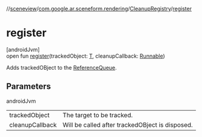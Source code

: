//[sceneview](../../../index.md)/[com.google.ar.sceneform.rendering](../index.md)/[CleanupRegistry](index.md)/[register](register.md)

# register

[androidJvm]\
open fun [register](register.md)(trackedObject: [T](../-load-renderable-from-filament-gltf-task/index.md), cleanupCallback: [Runnable](https://developer.android.com/reference/kotlin/java/lang/Runnable.html))

Adds trackedOBject to the [ReferenceQueue](https://developer.android.com/reference/kotlin/java/lang/ref/ReferenceQueue.html).

## Parameters

androidJvm

| | |
|---|---|
| trackedObject | The target to be tracked. |
| cleanupCallback | Will be called after trackedOBject is disposed. |

